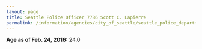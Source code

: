 ```yaml
---
layout: page
title: Seattle Police Officer 7786 Scott C. Lapierre
permalink: /information/agencies/city_of_seattle/seattle_police_department/copbook/7786/
---
```


**Age as of Feb. 24, 2016:** 24.0
